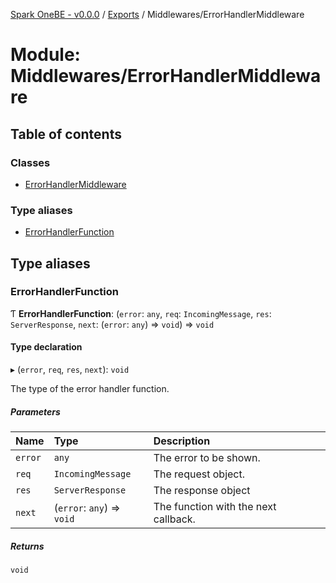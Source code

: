[Spark OneBE - v0.0.0](../README.md) / [Exports](../modules.md) / Middlewares/ErrorHandlerMiddleware

# Module: Middlewares/ErrorHandlerMiddleware

## Table of contents

### Classes

- [ErrorHandlerMiddleware](../classes/Middlewares_ErrorHandlerMiddleware.ErrorHandlerMiddleware.md)

### Type aliases

- [ErrorHandlerFunction](Middlewares_ErrorHandlerMiddleware.md#errorhandlerfunction)

## Type aliases

### ErrorHandlerFunction

Ƭ **ErrorHandlerFunction**: (`error`: `any`, `req`: `IncomingMessage`, `res`: `ServerResponse`, `next`: (`error`: `any`) => `void`) => `void`

#### Type declaration

▸ (`error`, `req`, `res`, `next`): `void`

The type of the error handler function.

##### Parameters

| Name | Type | Description |
| :------ | :------ | :------ |
| `error` | `any` | The error to be shown. |
| `req` | `IncomingMessage` | The request object. |
| `res` | `ServerResponse` | The response object |
| `next` | (`error`: `any`) => `void` | The function with the next callback. |

##### Returns

`void`
